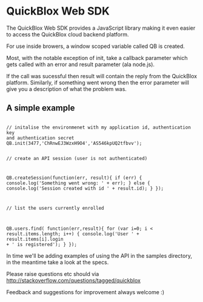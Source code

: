 QuickBlox Web SDK
=================

The QuickBlox Web SDK provides a JavaScript library making it even
easier to access the QuickBlox cloud backend platform.

For use inside browers, a window scoped variable called QB is created.

Most, with the notable exception of init, take a callback parameter
which gets called with an error and result parameter (ala node.js).

If the call was sucessful then result will contain the reply from the
QuickBlox platform. Similarly, if something went wrong then the error
parameter will give you a description of what the problem was.

A simple example
----------------
<code>
// initalise the environmenet with my application id, authentication key
and authentication secret
QB.init(3477,'ChRnwEJ3WzxH9O4','AS546kpUQ2tfbvv');

// create an API session (user is not authenticated)

QB.createSession(function(err, result){
  if (err) { 
    console.log('Something went wrong: ' + err);
  } else {
    console.log('Session created with id ' + result.id);
  }
});

// list the users currently enrolled

QB.users.find( function(err,result){
  for (var i=0; i < result.items.length; i++) {
    console.log('User ' + result.items[i].login + ' is registered');
  }
});
</code>

In time we'll be adding examples of using the API in the samples
directory, in the meantime take a look at the specs.

Please raise questions etc should via http://stackoverflow.com/questions/tagged/quickblox

Feedback and suggestions for improvement always welcome :)

